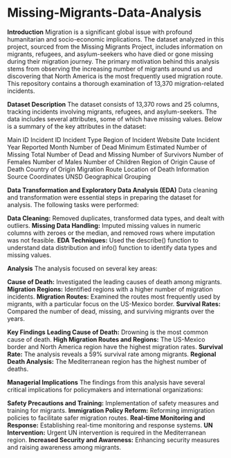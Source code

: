 # Missing-Migrants-Data-Analysis
**Introduction**
Migration is a significant global issue with profound humanitarian and socio-economic implications. The dataset analyzed in this project, sourced from the Missing Migrants Project, includes information on migrants, refugees, and asylum-seekers who have died or gone missing during their migration journey. The primary motivation behind this analysis stems from observing the increasing number of migrants around us and discovering that North America is the most frequently used migration route. This repository contains a thorough examination of 13,370 migration-related incidents.

**Dataset Description**
The dataset consists of 13,370 rows and 25 columns, tracking incidents involving migrants, refugees, and asylum-seekers. The data includes several attributes, some of which have missing values. Below is a summary of the key attributes in the dataset:

Main ID
Incident ID
Incident Type
Region of Incident
Website Date
Incident Year
Reported Month
Number of Dead
Minimum Estimated Number of Missing
Total Number of Dead and Missing
Number of Survivors
Number of Females
Number of Males
Number of Children
Region of Origin
Cause of Death
Country of Origin
Migration Route
Location of Death
Information Source
Coordinates
UNSD Geographical Grouping

**Data Transformation and Exploratory Data Analysis (EDA)**
Data cleaning and transformation were essential steps in preparing the dataset for analysis. The following tasks were performed:

**Data Cleaning:** Removed duplicates, transformed data types, and dealt with outliers.
**Missing Data Handling:** Imputed missing values in numeric columns with zeroes or the median, and removed rows where imputation was not feasible.
**EDA Techniques:** Used the describe() function to understand data distribution and info() function to identify data types and missing values.

**Analysis**
The analysis focused on several key areas:

**Cause of Death:** Investigated the leading causes of death among migrants.
**Migration Regions:** Identified regions with a higher number of migration incidents.
**Migration Routes:** Examined the routes most frequently used by migrants, with a particular focus on the US-Mexico border.
**Survival Rates:** Compared the number of dead, missing, and surviving migrants over the years.

**Key Findings**
**Leading Cause of Death:** Drowning is the most common cause of death.
**High Migration Routes and Regions:** The US-Mexico border and North America region have the highest migration rates.
**Survival Rate:** The analysis reveals a 59% survival rate among migrants.
**Regional Death Analysis:** The Mediterranean region has the highest number of deaths.

**Managerial Implications**
The findings from this analysis have several critical implications for policymakers and international organizations:

**Safety Precautions and Training:** Implementation of safety measures and training for migrants.
**Immigration Policy Reform:** Reforming immigration policies to facilitate safer migration routes.
**Real-time Monitoring and Response:** Establishing real-time monitoring and response systems.
**UN Intervention:** Urgent UN intervention is required in the Mediterranean region.
**Increased Security and Awareness:** Enhancing security measures and raising awareness among migrants.
